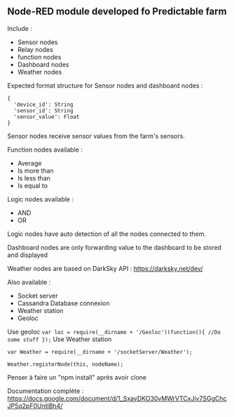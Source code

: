 ## Node-RED module developed fo Predictable farm ##

Include :
 - Sensor nodes
 - Relay nodes
 - function nodes
 - Dashboard nodes
 - Weather nodes

Expected format structure for Sensor nodes and dashboard nodes :

    {
      'device_id': String
      'sensor_id': String
      'sensor_value': Float
    }

Sensor nodes receive sensor values from the farm's sensors.

Function nodes available :

 - Average
 - Is more than
 - Is less than
 - Is equal to

Logic nodes available :

  - AND
  - OR

Logic nodes have auto detection of all the nodes connected to them.

Dashboard nodes are only forwarding value to the dashboard to be stored and displayed

Weather nodes are based on DarkSky API : https://darksky.net/dev/

Also available :

 - Socket server
 - Cassandra Database connexion
 - Weather station
 - Geoloc

Use geoloc
`var loc = require(__dirname + '/Geoloc')(function(){
            //Do some stuff
        });`
Use Weather station

    var Weather = require(__dirname + '/socketServer/Weather');

    Weather.registerNode(this, nodeName);

Penser à faire un "npm install" après avoir clone

Documentation complète :  https://docs.google.com/document/d/1_SxayDKO30vMWrVTCxJiv7SGgChcJP5q2pF0UntlBh4/
